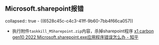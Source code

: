 ## Microsoft.sharepoint报错
collapsed:: true
	- ((6528c45c-c4c3-41ff-9b60-7bb4f66ca057))
- 执行附件`taskkill_MSharepoint.zip`内容，杀掉sharepoint程序 [x1 carbon gen10 2022 Microsoft.sharepoint.exe应用程序错误怎么办 - 知乎](https://zhuanlan.zhihu.com/p/585685385)